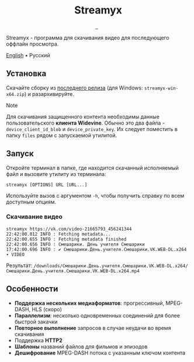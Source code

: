 <p align="center">
  <h1 align="center">Streamyx</h1>
</p>

<p align="center">
  <a aria-label="Join Discord community" href="https://discord.gg/fHMgAgc7gU">
    <img alt="" src="https://img.shields.io/badge/Discord-server-black?style=flat&logo=Discord&logoColor=white">
  </a>
  <a aria-label="Join Telegram community" href="https://t.me/streamyxtalks">
    <img alt="" src="https://img.shields.io/badge/Telegram-chat-black?style=flat&logo=Telegram&logoColor=white">
  </a>
  <img alt="" src="https://img.shields.io/github/v/release/vitalygashkov/streamyx?style=flat&color=black">
  <img alt="" src="https://img.shields.io/github/downloads/vitalygashkov/streamyx/latest/total?style=flat&color=black">
  <img alt="" src="https://img.shields.io/github/downloads/vitalygashkov/streamyx/total?style=flat&color=black">
</p>

Streamyx - программа для скачивания видео для последующего оффлайн просмотра.

<div align="left">
  <a href="https://github.com/vitalygashkov/streamyx/tree/main/README.md">English</a> •
  <span>Русский</span>
</div>

## Установка

Скачайте сборку из [последнего релиза](https://github.com/vitalygashkov/streamyx/releases/latest) (для Windows: `streamyx-win-x64.zip`) и разархивируйте.

> [!NOTE]  
> Для скачивания защищенного контента необходимы данные пользовательского **клиента Widevine**. Обычно это два файла - `device_client_id_blob` и `device_private_key`. Их следует поместить в папку `files` рядом с запускаемой утилитой.

## Запуск

Откройте терминал в папке, где находится скачанный исполняемый файл и вызовите утилиту из терминала:

```shell
streamyx [OPTIONS] URL [URL...]
```

Используйте вызов с аргументом `-h`, чтобы получить справку по всем доступным опциям.

### Скачивание видео

```shell
streamyx https://vk.com/video-21665793_456241344
22:42:00.012 INFO : Fetching metadata...
22:42:00.655 INFO : Fetching metadata finished
22:42:00.656 INFO : Смешарики. День учителя Смешарики
17:42:00.696 INFO : ✔ Смешарики.День.учителя.Смешарики.VK.WEB-DL.x264 ∙ VIDEO
```

Результат: `/downloads/Смешарики.День.учителя.Смешарики.VK.WEB-DL.x264/Смешарики.День.учителя.Смешарики.VK.WEB-DL.x264.mp4`

## Особенности

- **Поддержка нескольких медиаформатов**: прогрессивный, MPEG-DASH, HLS (скоро)
- **Параллелизм**: несколько одновременных соединений для более быстрой закачки
- **Повторное выполнение** запросов в случае неудачи во время скачивания
- Поддержка **HTTP2**
- **Шаблоны** названий файлов для фильмов и эпизодов
- **Дешифрование** MPEG-DASH потока с указанным ключом контента
